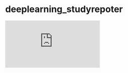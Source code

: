 # deeplearning_studyrepoter

![感知机笔记](https://prometheus-code.github.io/deeplearning_studyrepoter/Perceptron.html)

